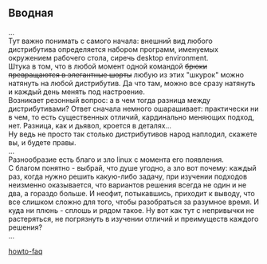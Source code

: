 ## Вводная
...  
Тут важно понимать с самого начала: внешний вид любого дистрибутива определяется набором программ, именуемых окружением рабочего стола, сиречь desktop environment.  
Штука в том, что в любой момент одной командой ~~брюки превращаются в элегантные шорты~~ любую из этих "шкурок" можно натянуть на любой дистрибутив. Да что там, можно все сразу натянуть и каждый день менять под настроение.  
Возникает резонный вопрос: а в чем тогда разница между дистрибутивами? Ответ сначала немного ошарашивает: практически ни в чем, то есть существенных отличий, кардинально меняющих подход, нет. Разница, как и дьявол, кроется в деталях...    
Ну ведь не просто так столько дистрибутивов народ наплодил, скажете вы, и будете правы.  
...  
Разнообразие есть благо и зло linux с момента его появления.  
С благом понятно - выбрай, что душе угодно, а зло вот почему: каждый раз, когда нужно решить какую-либо задачу, при изучении подходов неизменно оказывается, что вариантов решения всегда не один и не два, а гораздо больше. И неофит, потыкавшись, приходит  к выводу, что все слишком сложно для того, чтобы разобраться за разумное время. 
И куда ни плюнь - сплошь и рядом такое. Ну вот как тут с непривычки не растеряться, не погрязнуть в изучении отличий и преимуществ каждого решения?  
...

[howto-faq](https://gist.github.com/rsyuzyov/05054c8df5ebe68cac45943104c24493)
